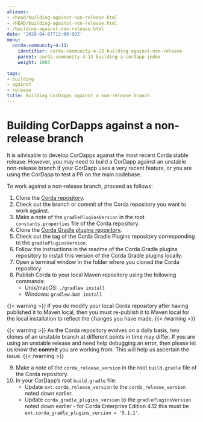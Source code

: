 ```yaml
---
aliases:
- /head/building-against-non-release.html
- /HEAD/building-against-non-release.html
- /building-against-non-release.html
date: '2020-04-07T12:00:00Z'
menu:
  corda-community-4-13:
    identifier: corda-community-4-13-building-against-non-release
    parent: corda-community-4-13-building-a-cordapp-index
    weight: 1065

tags:
- building
- against
- release
title: Building CorDapps against a non-release branch
---
```



# Building CorDapps against a non-release branch

It is advisable to develop CorDapps against the most recent Corda stable release. However, you may need to build a CorDapp
against an unstable non-release branch if your CorDapp uses a very recent feature, or you are using the CorDapp to test a PR
on the main codebase.

To work against a non-release branch, proceed as follows:


1. Clone the [Corda repository](https://github.com/corda/corda).
2. Check out the branch or commit of the Corda repository you want to work against.
3. Make a note of the `gradlePluginsVersion` in the root `constants.properties` file of the Corda repository.
4. Clone the [Corda Gradle plugins repository](https://github.com/corda/corda-gradle-plugins).
5. Check out the tag of the Corda Gradle Plugins repository corresponding to the `gradlePluginsVersion`.
6. Follow the instructions in the readme of the Corda Gradle plugins repository to install this version of the Corda Gradle plugins locally.
7. Open a terminal window in the folder where you cloned the Corda repository.
8. Publish Corda to your local Maven repository using the following commands:
   * Unix/macOS: `./gradlew install`
   * Windows: `gradlew.bat install`

{{< warning >}}
If you do modify your local Corda repository after having published it to Maven local, then you must
re-publish it to Maven local for the local installation to reflect the changes you have made.
{{< /warning >}}

{{< warning >}}
As the Corda repository evolves on a daily basis, two clones of an unstable branch at different points in
time may differ. If you are using an unstable release and need help debugging an error, then please let us know the
**commit** you are working from. This will help us ascertain the issue.
{{< /warning >}}

9. Make a note of the `corda_release_version` in the root `build.gradle` file of the Corda repository.
10. In your CorDapp’s root `build.gradle` file:
    * Update `ext.corda_release_version` to the `corda_release_version` noted down earlier.
    * Update `corda_gradle_plugins_version` to the `gradlePluginsVersion` noted down earlier - for Corda Enterprise Edition 4.12 this must be `ext.corda_gradle_plugins_version = '5.1.1'`.
